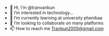 - 👋 Hi, I’m @tranvanbun
- 👀 I’m interested in technology...
- 🌱 I’m currently learning at university phenikaa
- 💞️ I’m looking to collaborate on many platforms
- 📫 How to reach me Tranbun2005@gmail.com

<!---
tranvanbun/tranvanbun is a ✨ special ✨ repository because its `README.md` (this file) appears on your GitHub profile.
You can click the Preview link to take a look at your changes.
--->
